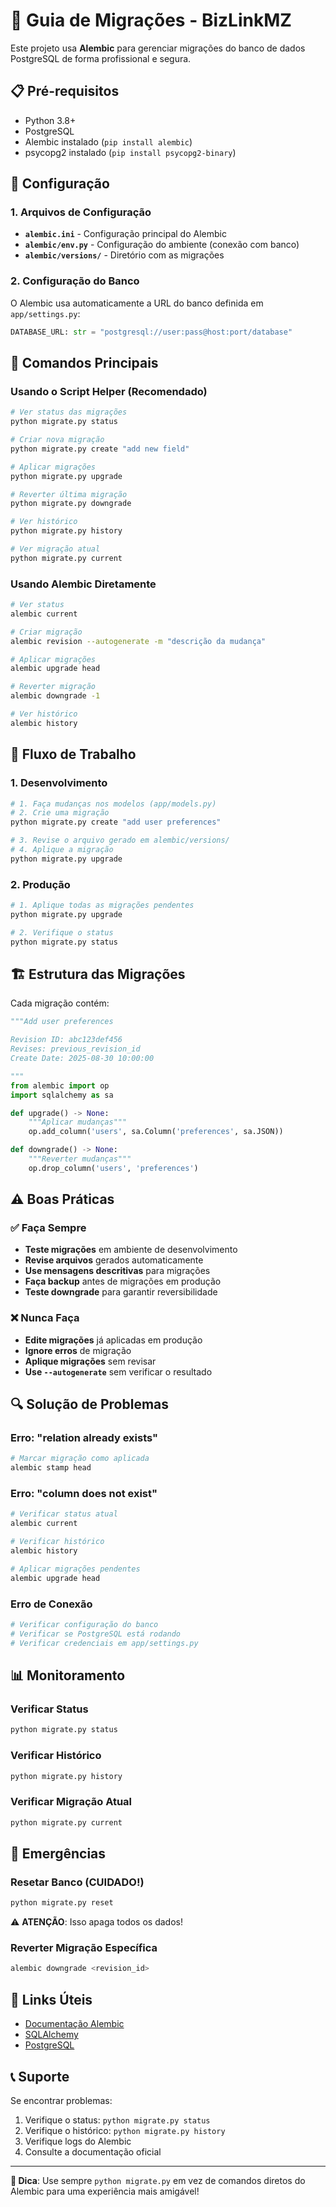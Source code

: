 # 🚀 Guia de Migrações - BizLinkMZ

Este projeto usa **Alembic** para gerenciar migrações do banco de dados PostgreSQL de forma profissional e segura.

## 📋 Pré-requisitos

- Python 3.8+
- PostgreSQL
- Alembic instalado (`pip install alembic`)
- psycopg2 instalado (`pip install psycopg2-binary`)

## 🔧 Configuração

### 1. Arquivos de Configuração

- **`alembic.ini`** - Configuração principal do Alembic
- **`alembic/env.py`** - Configuração do ambiente (conexão com banco)
- **`alembic/versions/`** - Diretório com as migrações

### 2. Configuração do Banco

O Alembic usa automaticamente a URL do banco definida em `app/settings.py`:

```python
DATABASE_URL: str = "postgresql://user:pass@host:port/database"
```

## 🚀 Comandos Principais

### Usando o Script Helper (Recomendado)

```bash
# Ver status das migrações
python migrate.py status

# Criar nova migração
python migrate.py create "add new field"

# Aplicar migrações
python migrate.py upgrade

# Reverter última migração
python migrate.py downgrade

# Ver histórico
python migrate.py history

# Ver migração atual
python migrate.py current
```

### Usando Alembic Diretamente

```bash
# Ver status
alembic current

# Criar migração
alembic revision --autogenerate -m "descrição da mudança"

# Aplicar migrações
alembic upgrade head

# Reverter migração
alembic downgrade -1

# Ver histórico
alembic history
```

## 📝 Fluxo de Trabalho

### 1. Desenvolvimento

```bash
# 1. Faça mudanças nos modelos (app/models.py)
# 2. Crie uma migração
python migrate.py create "add user preferences"

# 3. Revise o arquivo gerado em alembic/versions/
# 4. Aplique a migração
python migrate.py upgrade
```

### 2. Produção

```bash
# 1. Aplique todas as migrações pendentes
python migrate.py upgrade

# 2. Verifique o status
python migrate.py status
```

## 🏗️ Estrutura das Migrações

Cada migração contém:

```python
"""Add user preferences

Revision ID: abc123def456
Revises: previous_revision_id
Create Date: 2025-08-30 10:00:00

"""
from alembic import op
import sqlalchemy as sa

def upgrade() -> None:
    """Aplicar mudanças"""
    op.add_column('users', sa.Column('preferences', sa.JSON))

def downgrade() -> None:
    """Reverter mudanças"""
    op.drop_column('users', 'preferences')
```

## ⚠️ Boas Práticas

### ✅ Faça Sempre

- **Teste migrações** em ambiente de desenvolvimento
- **Revise arquivos** gerados automaticamente
- **Use mensagens descritivas** para migrações
- **Faça backup** antes de migrações em produção
- **Teste downgrade** para garantir reversibilidade

### ❌ Nunca Faça

- **Edite migrações** já aplicadas em produção
- **Ignore erros** de migração
- **Aplique migrações** sem revisar
- **Use `--autogenerate`** sem verificar o resultado

## 🔍 Solução de Problemas

### Erro: "relation already exists"

```bash
# Marcar migração como aplicada
alembic stamp head
```

### Erro: "column does not exist"

```bash
# Verificar status atual
alembic current

# Verificar histórico
alembic history

# Aplicar migrações pendentes
alembic upgrade head
```

### Erro de Conexão

```bash
# Verificar configuração do banco
# Verificar se PostgreSQL está rodando
# Verificar credenciais em app/settings.py
```

## 📊 Monitoramento

### Verificar Status

```bash
python migrate.py status
```

### Verificar Histórico

```bash
python migrate.py history
```

### Verificar Migração Atual

```bash
python migrate.py current
```

## 🚨 Emergências

### Resetar Banco (CUIDADO!)

```bash
python migrate.py reset
```

⚠️ **ATENÇÃO**: Isso apaga todos os dados!

### Reverter Migração Específica

```bash
alembic downgrade <revision_id>
```

## 🔗 Links Úteis

- [Documentação Alembic](https://alembic.sqlalchemy.org/)
- [SQLAlchemy](https://docs.sqlalchemy.org/)
- [PostgreSQL](https://www.postgresql.org/docs/)

## 📞 Suporte

Se encontrar problemas:

1. Verifique o status: `python migrate.py status`
2. Verifique o histórico: `python migrate.py history`
3. Verifique logs do Alembic
4. Consulte a documentação oficial

---

**🎯 Dica**: Use sempre `python migrate.py` em vez de comandos diretos do Alembic para uma experiência mais amigável!
